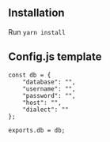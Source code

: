 ## Installation

Run `yarn install`

## Config.js template
```
const db = {
    "database": "",
    "username": "",
    "password": "",
    "host": "",
    "dialect": ""
};

exports.db = db;
```